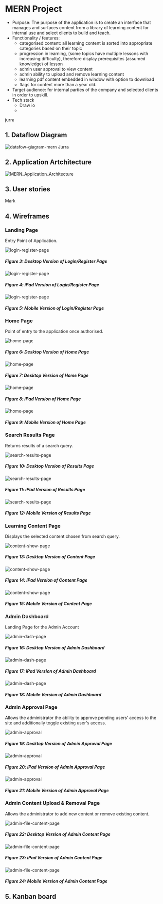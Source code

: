 # MERN Project

- Purpose: The purpose of the application is to create an interface that manages and surfaces content from a library of learning content for internal use and select clients to build and teach. 
- Functionality / features:
    - categorised content: all learning content is sorted into appropriate categories based on their topic
    - progression in learning, (some topics have multiple lessons with increasing difficulty), therefore display prerequisites (assumed knowledge) of lesson
    - admin user approval to view content
    - admin ability to upload and remove learning content
    - learning pdf content embedded in window with option to download
    - flags for content more than a year old.
- Target audience: for internal parties of the company and selected clients in order to upskill.
- Tech stack
    - Draw io
    - 
jurra

## 1. Dataflow Diagram
![datafow-giagram-mern](/docs/dataflow-diagram-mern.JPG)
Jurra

## 2. Application Artchitecture

![MERN_Application_Architecture](/docs/MERN-Application-Architecture.PNG)

## 3. User stories
Mark

## 4. Wireframes
### Landing Page
Entry Point of Application.

![login-register-page](/docs/MERN-Wireframes/login-register-page-desktop.PNG)

##### Figure 3: Desktop Version of Login/Register Page
![login-register-page](/docs/MERN-Wireframes/login-register-page-ipad.PNG)

##### Figure 4: iPad Version of Login/Register Page
![login-register-page](/docs/MERN-Wireframes/login-register-page-mobile.PNG)

##### Figure 5: Mobile Version of Login/Register Page

### Home Page
Point of entry to the application once authorised. 

![home-page](/docs/MERN-Wireframes/home-page-desktop.PNG)

##### Figure 6: Desktop Version of Home Page 
![home-page](/docs/MERN-Wireframes/home-page-category-selector-desktop.PNG)

##### Figure 7: Desktop Version of Home Page 
![home-page](/docs/MERN-Wireframes/home-page-ipad.PNG)

##### Figure 8: iPad Version of Home Page
![home-page](/docs/MERN-Wireframes/home-page-mobile.PNG)

##### Figure 9: Mobile Version of Home Page

### Search Results Page
Returns results of a search query.

![search-results-page](/docs/MERN-Wireframes/search-results-page-desktop.PNG)

##### Figure 10: Desktop Version of Results Page 
![search-results-page](/docs/MERN-Wireframes/search-results-page-ipad.PNG)

##### Figure 11: iPad Version of Results Page
![search-results-page](/docs/MERN-Wireframes/search-results-page-mobile.PNG)

##### Figure 12: Mobile Version of Results Page

### Learning Content Page
Displays the selected content chosen from search query. 

![content-show-page](/docs/MERN-Wireframes/content-show-page-desktop.PNG)

##### Figure 13: Desktop Version of Content Page 
![content-show-page](/docs/MERN-Wireframes/content-show-page-ipad.PNG)

##### Figure 14: iPad Version of Content Page
![content-show-page](/docs/MERN-Wireframes/content-show-page-mobile.PNG)

##### Figure 15: Mobile Version of Content Page

### Admin Dashboard
Landing Page for the Admin Account

![admin-dash-page](/docs/MERN-Wireframes/admin-dash-page-desktop.PNG)

##### Figure 16: Desktop Version of Admin Dashboard  
![admin-dash-page](/docs/MERN-Wireframes/admin-dash-page-ipad.PNG)

##### Figure 17: iPad Version of Admin Dashboard 
![admin-dash-page](/docs/MERN-Wireframes/admin-dash-page-mobile.PNG)

##### Figure 18: Mobile Version of Admin Dashboard 

### Admin Approval Page 
Allows the administrator the ability to approve pending users' access to the site and additionally toggle existing user's access.

![admin-approval](/docs/MERN-Wireframes/admin-approval-desktop.PNG)

##### Figure 19: Desktop Version of Admin Approval Page 
![admin-approval](/docs/MERN-Wireframes/admin-approval-ipad.PNG)

##### Figure 20: iPad Version of Admin Approval Page
![admin-approval](/docs/MERN-Wireframes/admin-approval-mobile.PNG)

##### Figure 21: Mobile Version of Admin Approval Page

### Admin Content Upload & Removal Page
Allows the administrator to add new content or remove existing content.

![admin-file-content-page](/docs/MERN-Wireframes/admin-file-content-page-desktop.PNG)

##### Figure 22: Desktop Version of Admin Content Page 
![admin-file-content-page](/docs/MERN-Wireframes/admin-file-content-page-ipad.PNG)

##### Figure 23: iPad Version of Admin Content Page
![admin-file-content-page](/docs/MERN-Wireframes/admin-file-content-page-mobile.PNG)

##### Figure 24: Mobile Version of Admin Content Page


## 5. Kanban board
